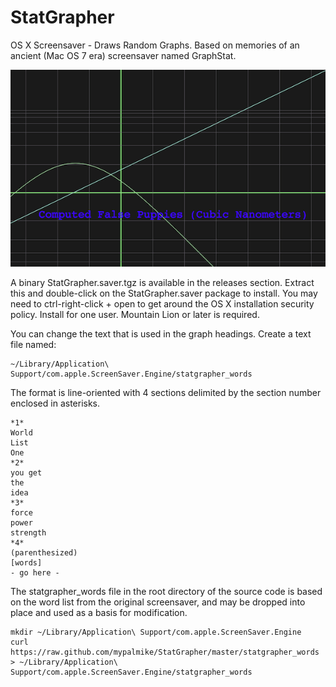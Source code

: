 StatGrapher
===========

OS X Screensaver - Draws Random Graphs. Based on memories of an ancient (Mac OS 7 era) screensaver named GraphStat.

![(Screenshot)](screenshot.png "Important statistics")

A binary StatGrapher.saver.tgz is available in the releases section. Extract this and double-click on the StatGrapher.saver package to install. You may need to ctrl-right-click + open to get around the OS X installation security policy. Install for one user. Mountain Lion or later is required.

You can change the text that is used in the graph headings. Create a text file named:

```
~/Library/Application\ Support/com.apple.ScreenSaver.Engine/statgrapher_words
```

The format is line-oriented with 4 sections delimited by the section number enclosed in asterisks.

```
*1*
World
List
One
*2*
you get
the
idea
*3*
force
power
strength
*4*
(parenthesized)
[words]
- go here -
```

The statgrapher_words file in the root directory of the source code is based on the word list from the original screensaver, and may be dropped into place and used as a basis for modification.

```
mkdir ~/Library/Application\ Support/com.apple.ScreenSaver.Engine
curl https://raw.github.com/mypalmike/StatGrapher/master/statgrapher_words > ~/Library/Application\ Support/com.apple.ScreenSaver.Engine/statgrapher_words
```
